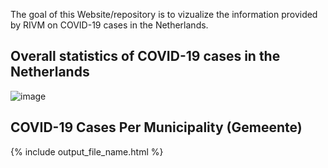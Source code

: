 The goal of this Website/repository is to vizualize the information provided by RIVM on COVID-19 cases in the Netherlands.

## Overall statistics of COVID-19 cases in the Netherlands
![image](figs/overall_cummulative_stats.png)

## COVID-19 Cases Per Municipality (Gemeente)
{% include output_file_name.html %}